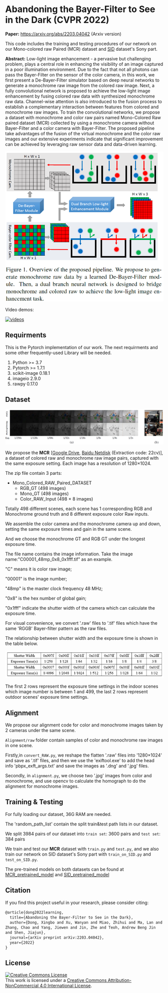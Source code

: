 # Abandoning the Bayer-Filter to See in the Dark (CVPR 2022)

**Paper:** https://arxiv.org/abs/2203.04042 (Arxiv version)

This code includes the training and testing procedures of our network on our Mono-colored raw Paired (MCR) dataset and [SID](https://github.com/cchen156/Learning-to-See-in-the-Dark) dataset's Sony part.

**Abstract:** 
Low-light image enhancement - a pervasive but challenging problem, plays a central role in enhancing the visibility of an image captured in a poor illumination environment. 
Due to the fact that not all photons can pass the Bayer-Filter on the sensor of the color camera, in this work, we first present a De-Bayer-Filter simulator based on deep neural networks to generate a monochrome raw image from the colored raw image. 
Next, a fully convolutional network is proposed to achieve the low-light image enhancement by fusing colored raw data with synthesized monochrome raw data. 
Channel-wise attention is also introduced to the fusion process to establish a complementary interaction between features from colored and monochrome raw images. 
To train the convolutional networks, we propose a dataset with monochrome and color raw pairs named Mono-Colored Raw paired dataset (MCR) collected by using a monochrome camera without Bayer-Filter and a color camera with Bayer-Filter. 
The proposed pipeline take advantages of the fusion of the virtual monochrome and the color raw images and our extensive experiments indicate that significant improvement can be achieved by leveraging raw sensor data and data-driven learning.

![pipeline](md_material/pipeline.png)

Video demos:

[![videos](https://img.youtube.com/vi/NVHAmH66OC4/0.jpg)](https://www.youtube.com/watch?v=NVHAmH66OC4)


## Requirments
This is the Pytorch implementation of our work. The next requirments and some other frequently-used Library will be needed.

1. Python >= 3.7
2. Pytorch >= 1.7.1
3. scikit-image 0.18.1
4. imageio 2.9.0
5. rawpy 0.17.0


## Dataset
![dataset](md_material/dataset.png)


We propose the **MCR** 
[[Google Drive](https://drive.google.com/file/d/1_GWW1P1kjVBMFfN9AuaFq29w-kQ31ncd/view?usp=sharing),
[Baidu Netdisk](https://pan.baidu.com/s/1b3cmUenebeDT_8HdLGa9dQ) (Extraction code: 22cv)],
a dataset of colored raw and monochrome raw image pairs, captured with the same exposure setting. Each image has a resolution of 1280×1024.

The zip file contain 3 parts:
- Mono_Colored_RAW_Paired_DATASET
  - RGB_GT (498 images)
  - Mono_GT (498 images)
  - Color_RAW_Input (498 × 8 images)

Totally 498 different scenes, each scene has 1 corresponding RGB and Monochrome ground truth and 8 different exposure color Raw inputs.

We assemble the color camera and the monochrome camera up and down, setting the same exposure times and gain in the same scene.

And we choose the monochrome GT and RGB GT under the longest exposure time.

The file name contains the image information. Take the image name:"C00001_48mp_0x8_0x1fff.tif" as an example.

"C" means it is color raw image;

"00001" is the image number; 

"48mp" is the master clock frequency 48 MHz; 

"0x8" is the hex number of global gain; 

"0x1fff" indicate the shutter width of the camera which can calculate the exposure time. 

For visual convenience, we convert '.raw' files to '.tif' files which have the same 'RGGB' Bayer-filter pattern as the raw files.

The relationship between shutter width and the exposure time is shown in the table below.  

![teaser](md_material/exposure_times.png)

The first 2 rows represent the exposure time settings in the indoor scenes which image number is between 1 and 499, the last 2 rows represent outdoor scenes' exposure time settings.

## Alignment
We propose our alignment code for color and monochrome images taken by 2 cameras under the same scene.

`Alignment/raw` folder contain samples of color and monochrome raw images in one scene.

Firstly,in `convert_RAW.py`, we reshape the flatten '.raw' files into '1280×1024' and save as '.tif' files, and then we use the 'exiftool.exe' to add the head info 'pbpx_exft_args.txt' and save the images as '.dng' and '.jpg' files.

Secondly, in `alignment.py`, we choose two '.jpg' images from color and monochrome, and use opencv to calculate the homograph to do the alignment for monochrome images.

## Training & Testing 

For fully loading our dataset, 36G RAM are needed.

The 'random_path_list' contain the split train&test path lists in our dataset.

We split 3984 pairs of our dataset into `train set`: 3600 pairs and `test set`: 384 pairs

We train and test our **MCR** dataset with `train.py` and `test.py`, and we also train our network on SID dataset's Sony part with `train_on_SID.py` and `test_on_SID.py`.

The pre-trained models on both datasets can be found at [MCR_pretrained_model](https://drive.google.com/file/d/1GDQxKobmIxw1hn9EToghcBNmKcnT_eJo/view?usp=sharing) and [SID_pretrained_model](https://drive.google.com/file/d/1m4Os_EpOQpBbaFXcHbEQA048prMrE8Rl/view?usp=sharing) 

## Citation
If you find this project useful in your research, please consider citing:

```
@article{dong2022learning,
  title={Abandoning the Bayer-Filter to See in the Dark},
  author={Dong, Xingbo and Xu, Wanyan and Miao, Zhihui and Ma, Lan and Zhang, Chao and Yang, Jiewen and Jin, Zhe and Teoh, Andrew Beng Jin and Shen, Jiajun},
  journal={arXiv preprint arXiv:2203.04042},
  year={2022}
}
```


## License
<a rel="license" href="http://creativecommons.org/licenses/by-nc/4.0/"><img alt="Creative Commons License" style="border-width:0" src="https://i.creativecommons.org/l/by-nc/4.0/80x15.png" /></a><br />This work is licensed under a <a rel="license" href="http://creativecommons.org/licenses/by-nc/4.0/">Creative Commons Attribution-NonCommercial 4.0 International License</a>.


